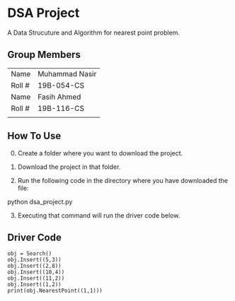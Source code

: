# DSA Project
A Data Strucuture and Algorithm for nearest point problem.

## Group Members

|||
|-|-|
| Name | Muhammad Nasir |
| Roll # | 19B-054-CS |
| Name | Fasih Ahmed |
| Roll # | 19B-116-CS |
|||

## How To Use
0. Create a folder where you want to download the project.

1. Download the project in that folder.

2. Run the following code in the directory where you have downloaded the file:

python dsa_project.py

3. Executing that command will run the driver code below.

## Driver Code
    obj = Search()
    obj.Insert((5,3))
    obj.Insert((2,8))
    obj.Insert((10,4))
    obj.Insert((11,2))
    obj.Insert((1,2))
    print(obj.NearestPoint((1,1)))
